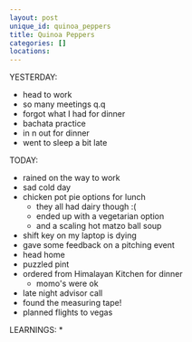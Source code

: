 ```yaml
---
layout: post
unique_id: quinoa_peppers
title: Quinoa Peppers
categories: []
locations: 
---
```


YESTERDAY:
* head to work
* so many meetings q.q
* forgot what I had for dinner
* bachata practice
* in n out for dinner
* went to sleep a bit late

TODAY:
* rained on the way to work
* sad cold day
* chicken pot pie options for lunch
  * they all had dairy though :(
  * ended up with a vegetarian option
  * and a scaling hot matzo ball soup
* shift key on my laptop is dying
* gave some feedback on a pitching event
* head home
* puzzled pint
* ordered from Himalayan Kitchen for dinner
  * momo's were ok
* late night advisor call
* found the measuring tape!
* planned flights to vegas

LEARNINGS:
* 
